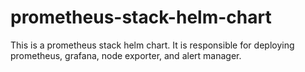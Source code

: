# prometheus-stack-helm-chart
This is a prometheus stack helm chart. It is responsible for deploying prometheus, grafana, node exporter, and alert manager.
